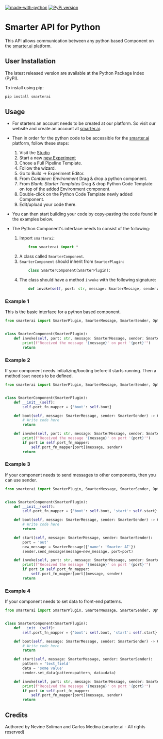 [![made-with-python](https://img.shields.io/badge/Made%20with-Python-1f425f.svg)](https://www.python.org/)
[![PyPi version](https://badgen.net/pypi/v/pip/)](https://pypi.org/project/pip/)

# Smarter API for Python

This API allows communication between any python based Component on the [smarter.ai](https://www.smarter.ai/)
platform.

## User Installation

The latest released version are available at the Python Package Index (PyPI).

To install using pip:

```bash
pip install smarterai
```

## Usage

- For starters an account needs to be created at our platform. So visit our website and create an account
  at [smarter.ai](https://www.smarter.ai/).

- Then in order for the python code to be accessible for the [smarter.ai](https://www.smarter.ai/) platform, follow
  these steps:
    1. Visit the [Studio](https://studio.smarter.ai/digital_twin)
    2. Start a new [new Experiment](https://studio.smarter.ai/digital_twin/newExperiment)
    3. Chose a Full Pipeline Template.
    4. Follow the wizard.
    5. Go to Build -> Experiment Editor.
    6. From _Container: Environment_ Drag & drop a python component.
    7. From _Blank: Starter Templates_ Drag & drop Python Code Template on top of the added Environment component.
    8. Double-click on the Python Code Template newly added Component. 
    9. Edit/upload your code there.

- You can then start building your code by copy-pasting the code found in the examples below.

- The Python Component's interface needs to consist of the following:
    1. Import ```smarterai```:
        ```python
            from smarterai import *
        ```
    2. A class called ```SmarterComponent```.
    2. ```SmarterComponent``` should inherit from ```SmarterPlugin```:
        ```python
            class SmarterComponent(SmarterPlugin):
        ```
    3. The class should have a method ```invoke``` with the following signature:
        ```python
            def invoke(self, port: str, message: SmarterMessage, sender: SmarterSender) -> Optional[SmarterMessage]:
        ```

### Example 1

This is the basic interface for a python based component.

```python
from smarterai import SmarterPlugin, SmarterMessage, SmarterSender, Optional


class SmarterComponent(SmarterPlugin):
    def invoke(self, port: str, message: SmarterMessage, sender: SmarterSender) -> Optional[SmarterMessage]:
        print(f"Received the message '{message}' on port '{port}'")
        return
```

### Example 2

If your component needs initializing/booting before it starts running. Then a method ```boot``` needs to be defined.

```python
from smarterai import SmarterPlugin, SmarterMessage, SmarterSender, Optional


class SmarterComponent(SmarterPlugin):
    def __init__(self):
        self.port_fn_mapper = {'boot': self.boot}

    def boot(self, message: SmarterMessage, sender: SmarterSender) -> Optional[SmarterMessage]:
        # Write code here
        return

    def invoke(self, port: str, message: SmarterMessage, sender: SmarterSender) -> Optional[SmarterMessage]:
        print(f"Received the message '{message}' on port '{port}'")
        if port in self.port_fn_mapper:
            self.port_fn_mapper[port](message, sender)
        return
```

### Example 3

If your component needs to send messages to other components, then you can use sender.

```python
from smarterai import SmarterPlugin, SmarterMessage, SmarterSender, Optional


class SmarterComponent(SmarterPlugin):
    def __init__(self):
        self.port_fn_mapper = {'boot': self.boot, 'start': self.start}

    def boot(self, message: SmarterMessage, sender: SmarterSender) -> Optional[SmarterMessage]:
        # Write code here
        return

    def start(self, message: SmarterMessage, sender: SmarterSender):
        port = 'out'
        new_message = SmarterMessage({'name': 'Smarter AI'})
        sender.send_message(message=new_message, port=port)

    def invoke(self, port: str, message: SmarterMessage, sender: SmarterSender) -> Optional[SmarterMessage]:
        print(f"Received the message '{message}' on port '{port}'")
        if port in self.port_fn_mapper:
            self.port_fn_mapper[port](message, sender)
        return
```

### Example 4

If your component needs to set data to front-end patterns.

```python
from smarterai import SmarterPlugin, SmarterMessage, SmarterSender, Optional


class SmarterComponent(SmarterPlugin):
    def __init__(self):
        self.port_fn_mapper = {'boot': self.boot, 'start': self.start}

    def boot(self, message: SmarterMessage, sender: SmarterSender) -> Optional[SmarterMessage]:
        # Write code here
        return

    def start(self, message: SmarterMessage, sender: SmarterSender):
        pattern = 'text_field'
        data = 'some value'
        sender.set_data(pattern=pattern, data=data)

    def invoke(self, port: str, message: SmarterMessage, sender: SmarterSender) -> Optional[SmarterMessage]:
        print(f"Received the message '{message}' on port '{port}'")
        if port in self.port_fn_mapper:
            self.port_fn_mapper[port](message, sender)
        return
```

## Credits

Authored by Nevine Soliman and Carlos Medina (smarter.ai - All rights reserved)